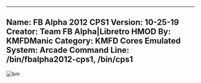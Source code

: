 -----------------------
Name: FB Alpha 2012 CPS1
Version: 10-25-19
Creator: Team FB Alpha|Libretro
HMOD By: KMFDManic
Category: KMFD Cores
Emulated System: Arcade
Command Line: /bin/fbalpha2012-cps1, /bin/cps1
-----------------------
![km](https://i.imgur.com/VnsZELZ.png)
